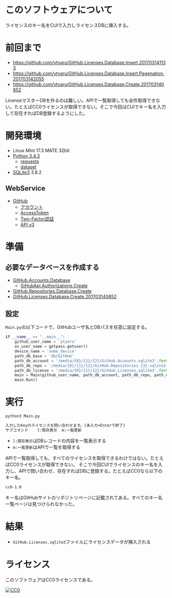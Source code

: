 ﻿# このソフトウェアについて

ライセンスのキー名をCUIで入力しライセンスDBに挿入する。

# 前回まで

* https://github.com/ytyaru/GitHub.Licenses.Database.Insert.201703141133
* https://github.com/ytyaru/GitHub.Licenses.Database.Insert.Pagenation.201703142055
* https://github.com/ytyaru/GitHub.Licenses.Database.Create.201703140852

LicenseマスターDBを作るのは難しい。APIで一覧取得しても全件取得できない。たとえばCC0ライセンスが取得できない。そこで今回はCUIでキー名を入力して存在すればDB登録するようにした。

# 開発環境

* Linux Mint 17.3 MATE 32bit
* [Python 3.4.3](https://www.python.org/downloads/release/python-343/)
    * [requests](http://requests-docs-ja.readthedocs.io/en/latest/)
    * [dataset](https://github.com/pudo/dataset)
* [SQLite3](https://www.sqlite.org/index.html) 3.8.2

## WebService

* [GitHub](https://github.com/)
    * [アカウント](https://github.com/join?source=header-home)
    * [AccessToken](https://github.com/settings/tokens)
    * [Two-Factor認証](https://github.com/settings/two_factor_authentication/intro)
    * [API v3](https://developer.github.com/v3/)

# 準備

## 必要なデータベースを作成する

* [GitHub.Accounts.Database](https://github.com/ytyaru/GitHub.Accounts.Database.20170107081237765)
    * [GiHubApi.Authorizations.Create](https://github.com/ytyaru/GiHubApi.Authorizations.Create.20170113141429500)
* [GitHub.Repositories.Database.Create](https://github.com/ytyaru/GitHub.Repositories.Database.Create.20170114123411296)
* [GitHub.Licenses.Database.Create.201703140852](https://github.com/ytyaru/GitHub.Licenses.Database.Create.201703140852)

## 設定

`Main.py`の以下コードで、GitHubユーザ名とDBパスを任意に設定する。

```python
if __name__ == "__main__":
	github_user_name = 'ytyaru'
	os_user_name = getpass.getuser()
	device_name = 'some_device'
	path_db_base = 'db/GitHub'
	path_db_account = '/media/{0}/{1}/{2}/GitHub.Accounts.sqlite3'.format(os_user_name, device_name, path_db_base)
	path_db_repo = '/media/{0}/{1}/{2}/GitHub.Repositories.{3}.sqlite3'.format(os_user_name, device_name, path_db_base, github_user_name)
	path_db_license = '/media/{0}/{1}/{2}/GitHub.Licenses.sqlite3'.format(os_user_name, device_name, path_db_base)
	main = Main(github_user_name, path_db_account, path_db_repo, path_db_license)
	main.Run()
```

# 実行

```sh
python3 Main.py
```

```sh
入力したKeyのライセンスを問い合わせます。(未入力+Enterで終了)
サブコマンド    l:既存表示  m:一覧更新
```

* `l:既存表示`はDBレコードの内容を一覧表示する
* `m:一覧更新`はAPIで一覧を取得する

APIで一覧取得しても、すべてのライセンスを取得できるわけではない。たとえばCC0ライセンスが取得できない。
そこで今回CUIでライセンスのキー名を入力し、APIで問い合わせ、存在すればDBに登録する。たとえばCC0なら以下のキー名。

```sh
cc0-1.0
```

キー名はGitHubサイトのリポジトリページに記載されてある。すべてのキー名一覧ページは見つけられなかった。

# 結果

* `GitHub.Licenses.sqlite3`ファイルにライセンスデータが挿入される

# ライセンス #

このソフトウェアはCC0ライセンスである。

[![CC0](http://i.creativecommons.org/p/zero/1.0/88x31.png "CC0")](http://creativecommons.org/publicdomain/zero/1.0/deed.ja)
